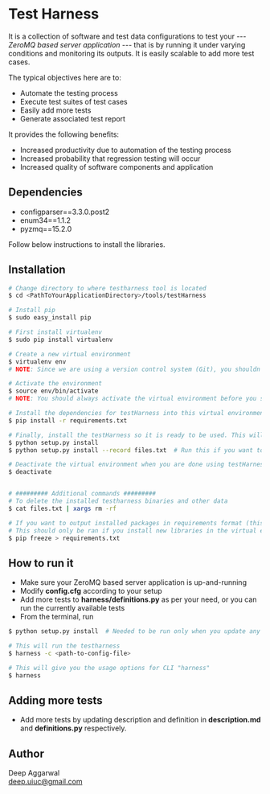 Test Harness
============
It is a collection of software and test data configurations to test your --- *ZeroMQ based server application* --- that is by running it under varying conditions and monitoring its outputs. It is easily scalable to add more test cases.  

The typical objectives here are to:  
- Automate the testing process  
- Execute test suites of test cases  
- Easily add more tests  
- Generate associated test report  

It provides the following benefits:  
- Increased productivity due to automation of the testing process  
- Increased probability that regression testing will occur  
- Increased quality of software components and application  


Dependencies
------------
- configparser==3.3.0.post2
- enum34==1.1.2
- pyzmq==15.2.0

Follow below instructions to install the libraries.


Installation
------------
```sh
# Change directory to where testharness tool is located
$ cd <PathToYourApplicationDirectory>/tools/testHarness

# Install pip
$ sudo easy_install pip

# First install virtualenv
$ sudo pip install virtualenv

# Create a new virtual environment
$ virtualenv env
# NOTE: Since we are using a version control system (Git), you shouldn't commit the env directory. Add it to your .gitignore file if it is not there.

# Activate the environment
$ source env/bin/activate
# NOTE: You should always activate the virtual environment before you start working with testHarness

# Install the dependencies for testHarness into this virtual environment
$ pip install -r requirements.txt

# Finally, install the testHarness so it is ready to be used. This will create a command line tool called "harness"
$ python setup.py install
$ python setup.py install --record files.txt  # Run this if you want to save the installed stuff for easy deletion later on

# Deactivate the virtual environment when you are done using testHarness
$ deactivate


# ######### Additional commands #########
# To delete the installed testharness binaries and other data
$ cat files.txt | xargs rm -rf

# If you want to output installed packages in requirements format (this will be saved to requirements.txt)
# This should only be ran if you install new libraries in the virtual environment that testharness depends on
$ pip freeze > requirements.txt
```


How to run it
-------------
- Make sure your ZeroMQ based server application is up-and-running
- Modify **config.cfg** according to your setup
- Add more tests to **harness/definitions.py** as per your need, or you can run the currently available tests
- From the terminal, run

```sh
$ python setup.py install  # Needed to be run only when you update any file(s), for example, say you add more tests to definitions.py

# This will run the testharness
$ harness -c <path-to-config-file>

# This will give you the usage options for CLI "harness"
$ harness
```


Adding more tests
-----------------
- Add more tests by updating description and definition in **description.md** and **definitions.py** respectively.


Author
------
Deep Aggarwal  
deep.uiuc@gmail.com  
